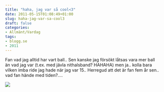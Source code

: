 ```yaml
---
title: "haha, jag var så cool<3"
date: 2011-05-15T01:08:49+01:00
slug: haha-jag-var-sa-cool3
draft: false
categories:
- Allmänt/Vardag
tags:
- blogg.se
- 2011
---
```

Fan vad jag alltid har vart ball.. Sen kanske jag försökt låtsas vara mer ball än vad jag var (t.ex. med jävla nithalsband? HAHAHA) men ja.. kolla bara vilken imba ride jag hade när jag var 15.. Herregud att det är fan fem år sen.. vad fan hände med tiden?....  
  
![](/assets/images/blogg.se/bild-071_147920773.jpg)